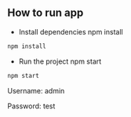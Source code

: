 ## How to run app

- Install dependencies npm install

```bash
npm install
```

- Run the project npm start

```bash
npm start
```
Username: admin

Password: test